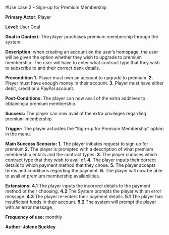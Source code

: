 #Use case 2 – Sign-up for Premium Membership


**Primary Actor:** Player

**Level:** User Goal

**Goal in Context:** The player purchases premium membership through the system.

**Description:** when creating an account on the user’s homepage, the user will be given the option whether they wish to upgrade to premium membership. The user will have to enter what contract type that they wish to subscribe to and their correct bank details.

**Precondition**
**1.** Player must own an account to upgrade to premium.
**2.** Player must have enough money in their account.
**3.** Player must have either debit, credit or a PayPal account.

**Post-Conditions:** The player can now avail of the extra additives to obtaining a premium membership.

**Success:** The player can now avail of the extra privileges regarding premium-membership.

**Trigger:** The player activates the “Sign-up for Premium Membership” option in the menu.

**Main Success Scenario:**
**1.** The player initiates request to sign up for premium
**2.** The player is prompted with a description of what premium membership entails and the contract types.
**3.** The player chooses which contract type that they wish to avail of.
**4.** The player inputs their correct details to which payment method that they chose.
**5.** The player accepts terms and conditions regarding the payment.
**6.** The player will now be able to avail of premium membership availabilities.


**Extensions:**
**4.1** The player inputs the incorrect details to the payment method of their choosing.
**4.2** The System prompts the player with an error message.
**4.3** The player re-enters their payment details.
**5.1** The player has insufficient funds in their account.
**5.2** The system will prompt the player with an error message,

**Frequency of use:** monthly



**Author: Jolene Buckley**



